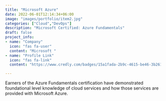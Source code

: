 ```yaml
---
title: "Microsoft Azure"
date: 2022-06-01T12:14:34+06:00
image: "images/portfolio/item2.jpg"
categories: ["Cloud","DevOps"]
description: "Microsoft Certified: Azure Fundamentals"
draft: false
project_info:
- name: "Company"
  icon: "fas fa-user"
  content: "Microsoft "
- name: "Profile Link"
  icon: "fas fa-link"
  content: "https://www.credly.com/badges/15a1fada-2b9c-4615-be46-3b26127e48ec/public_url"

---
```


Earners of the Azure Fundamentals certification have demonstrated foundational level knowledge of cloud services and how those services are provided with Microsoft Azure.